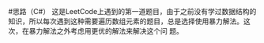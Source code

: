 #思路（C#）
    这是LeetCode上遇到的第一道题目，由于之前没有学过数据结构的知识，所以每次遇到这种需要遍历数组元素的题目，总是选择使用暴力解法。这次，在暴力解法之外考虑用更优的解法来解决这个问
    题。

    
